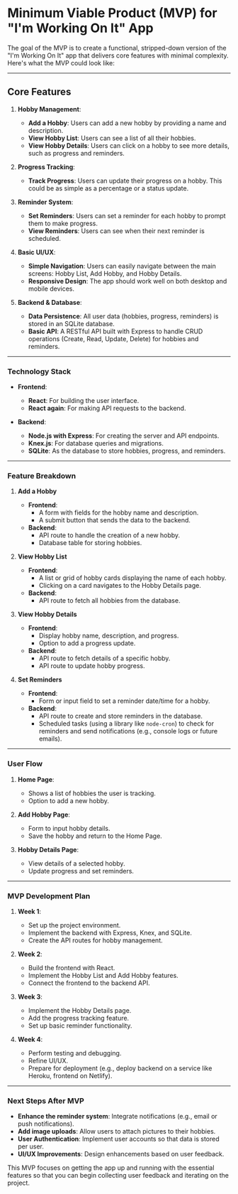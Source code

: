 # **Minimum Viable Product (MVP) for "I'm Working On It" App**

The goal of the MVP is to create a functional, stripped-down version of the "I'm Working On It" app that delivers core features with minimal complexity. Here's what the MVP could look like:

---

## **Core Features**
1. **Hobby Management**:
   - **Add a Hobby**: Users can add a new hobby by providing a name and description.
   - **View Hobby List**: Users can see a list of all their hobbies.
   - **View Hobby Details**: Users can click on a hobby to see more details, such as progress and reminders.

2. **Progress Tracking**:
   - **Track Progress**: Users can update their progress on a hobby. This could be as simple as a percentage or a status update.

3. **Reminder System**:
   - **Set Reminders**: Users can set a reminder for each hobby to prompt them to make progress.
   - **View Reminders**: Users can see when their next reminder is scheduled.

4. **Basic UI/UX**:
   - **Simple Navigation**: Users can easily navigate between the main screens: Hobby List, Add Hobby, and Hobby Details.
   - **Responsive Design**: The app should work well on both desktop and mobile devices.

5. **Backend & Database**:
   - **Data Persistence**: All user data (hobbies, progress, reminders) is stored in an SQLite database.
   - **Basic API**: A RESTful API built with Express to handle CRUD operations (Create, Read, Update, Delete) for hobbies and reminders.

---

### **Technology Stack**
- **Frontend**:
  - **React**: For building the user interface.
  - **React again**: For making API requests to the backend.

- **Backend**:
  - **Node.js with Express**: For creating the server and API endpoints.
  - **Knex.js**: For database queries and migrations.
  - **SQLite**: As the database to store hobbies, progress, and reminders.

---

### **Feature Breakdown**

1. **Add a Hobby**
   - **Frontend**: 
     - A form with fields for the hobby name and description.
     - A submit button that sends the data to the backend.
   - **Backend**: 
     - API route to handle the creation of a new hobby.
     - Database table for storing hobbies.

2. **View Hobby List**
   - **Frontend**:
     - A list or grid of hobby cards displaying the name of each hobby.
     - Clicking on a card navigates to the Hobby Details page.
   - **Backend**:
     - API route to fetch all hobbies from the database.

3. **View Hobby Details**
   - **Frontend**:
     - Display hobby name, description, and progress.
     - Option to add a progress update.
   - **Backend**:
     - API route to fetch details of a specific hobby.
     - API route to update hobby progress.

4. **Set Reminders**
   - **Frontend**:
     - Form or input field to set a reminder date/time for a hobby.
   - **Backend**:
     - API route to create and store reminders in the database.
     - Scheduled tasks (using a library like `node-cron`) to check for reminders and send notifications (e.g., console logs or future emails).

---

### **User Flow**
1. **Home Page**:
   - Shows a list of hobbies the user is tracking.
   - Option to add a new hobby.

2. **Add Hobby Page**:
   - Form to input hobby details.
   - Save the hobby and return to the Home Page.

3. **Hobby Details Page**:
   - View details of a selected hobby.
   - Update progress and set reminders.

---

### **MVP Development Plan**
1. **Week 1**: 
   - Set up the project environment.
   - Implement the backend with Express, Knex, and SQLite.
   - Create the API routes for hobby management.

2. **Week 2**:
   - Build the frontend with React.
   - Implement the Hobby List and Add Hobby features.
   - Connect the frontend to the backend API.

3. **Week 3**:
   - Implement the Hobby Details page.
   - Add the progress tracking feature.
   - Set up basic reminder functionality.

4. **Week 4**:
   - Perform testing and debugging.
   - Refine UI/UX.
   - Prepare for deployment (e.g., deploy backend on a service like Heroku, frontend on Netlify).

---

### **Next Steps After MVP**
- **Enhance the reminder system**: Integrate notifications (e.g., email or push notifications).
- **Add image uploads**: Allow users to attach pictures to their hobbies.
- **User Authentication**: Implement user accounts so that data is stored per user.
- **UI/UX Improvements**: Design enhancements based on user feedback.

This MVP focuses on getting the app up and running with the essential features so that you can begin collecting user feedback and iterating on the project.